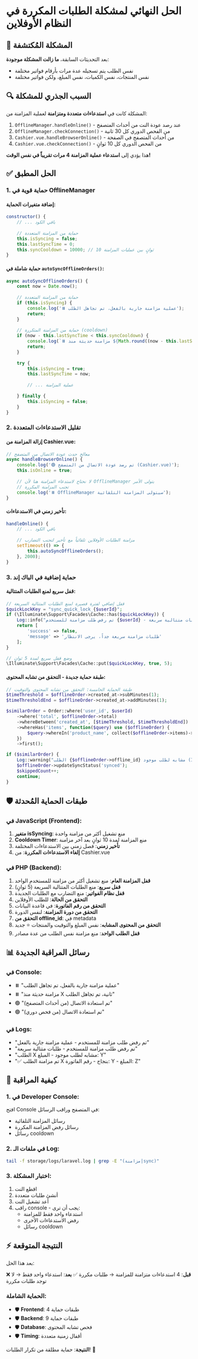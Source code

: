 # الحل النهائي لمشكلة الطلبات المكررة في النظام الأوفلاين

## 🚨 المشكلة المُكتشفة

بعد التحديثات السابقة، **ما زالت المشكلة موجودة**: 
- نفس الطلب يتم تسجيله عدة مرات بأرقام فواتير مختلفة
- نفس المنتجات، نفس الكميات، نفس المبلغ، ولكن فواتير مختلفة

## 🔍 السبب الجذري للمشكلة

المشكلة كانت في **استدعاءات متعددة ومتزامنة** لعملية المزامنة من:

1. `OfflineManager.handleOnline()` - عند رصد عودة النت من أحداث المتصفح
2. `OfflineManager.checkConnection()` - من الفحص الدوري كل 30 ثانية
3. `Cashier.vue.handleBrowserOnline()` - من أحداث المتصفح في الصفحة
4. `Cashier.vue.checkConnection()` - من الفحص الدوري كل 10 ثوانٍ

هذا يؤدي إلى **استدعاء عملية المزامنة 4 مرات تقريباً في نفس الوقت!**

## ✅ الحل المطبق

### 1. حماية قوية في OfflineManager

#### إضافة متغيرات الحماية:
```javascript
constructor() {
    // ... باقي الكود
    
    // حماية من المزامنة المتعددة
    this.isSyncing = false;
    this.lastSyncTime = 0;
    this.syncCooldown = 10000; // 10 ثوانٍ بين عمليات المزامنة
}
```

#### حماية شاملة في `autoSyncOfflineOrders()`:
```javascript
async autoSyncOfflineOrders() {
    const now = Date.now();
    
    // حماية من المزامنة المتعددة
    if (this.isSyncing) {
        console.log('⏸️ عملية مزامنة جارية بالفعل، تم تجاهل الطلب');
        return;
    }
    
    // حماية من المزامنة المتكررة (cooldown)
    if (now - this.lastSyncTime < this.syncCooldown) {
        console.log(`⏸️ مزامنة حديثة منذ ${Math.round((now - this.lastSyncTime) / 1000)} ثانية، تم تجاهل الطلب`);
        return;
    }
    
    try {
        this.isSyncing = true;
        this.lastSyncTime = now;
        
        // ... عملية المزامنة
        
    } finally {
        this.isSyncing = false;
    }
}
```

### 2. تقليل الاستدعاءات المتعددة

#### إزالة المزامنة من Cashier.vue:
```javascript
// معالج حدث عودة الاتصال من المتصفح
async handleBrowserOnline() {
    console.log('🟢 تم رصد عودة الاتصال من المتصفح (Cashier.vue)');
    this.isOnline = true;
    
    // لا نحتاج لاستدعاء المزامنة هنا لأن OfflineManager يتولى الأمر
    // تجنب المزامنة المكررة
    console.log('⏸️ OfflineManager سيتولى المزامنة التلقائية');
}
```

#### تأخير زمني في الاستدعاءات:
```javascript
handleOnline() {
    // ... باقي الكود
    
    // مزامنة الطلبات الأوفلاين تلقائياً مع تأخير لتجنب التضارب
    setTimeout(() => {
        this.autoSyncOfflineOrders();
    }, 2000);
}
```

### 3. حماية إضافية في الباك إند

#### قفل سريع لمنع الطلبات المتتالية:
```php
// قفل إضافي لفترة قصيرة لمنع الطلبات المتتالية السريعة
$quickLockKey = "sync_quick_lock_{$userId}";
if (\Illuminate\Support\Facades\Cache::has($quickLockKey)) {
    Log::info("تم رفض طلب مزامنة للمستخدم {$userId} - طلبات متتالية سريعة");
    return [
        'success' => false,
        'message' => 'طلبات مزامنة سريعة جداً، يرجى الانتظار'
    ];
}

// وضع قفل سريع لمدة 5 ثوانٍ
\Illuminate\Support\Facades\Cache::put($quickLockKey, true, 5);
```

#### طبقة حماية جديدة - التحقق من تشابه المحتوى:
```php
// طبقة الحماية الخامسة: التحقق من تشابه المحتوى والتوقيت
$timeThreshold = $offlineOrder->created_at->subMinutes(1);
$timeThresholdEnd = $offlineOrder->created_at->addMinutes(1);

$similarOrder = Order::where('user_id', $userId)
    ->where('total', $offlineOrder->total)
    ->whereBetween('created_at', [$timeThreshold, $timeThresholdEnd])
    ->whereHas('items', function($query) use ($offlineOrder) {
        $query->whereIn('product_name', collect($offlineOrder->items)->pluck('product_name'));
    })
    ->first();

if ($similarOrder) {
    Log::warning("الطلب {$offlineOrder->offline_id} مشابه لطلب موجود (ID: {$similarOrder->id}) - المبلغ: {$offlineOrder->total}");
    $offlineOrder->updateSyncStatus('synced');
    $skippedCount++;
    continue;
}
```

## 🛡️ طبقات الحماية المُحدثة

### في JavaScript (Frontend):
1. **متغير isSyncing**: منع تشغيل أكثر من مزامنة واحدة
2. **Cooldown Timer**: منع المزامنة لمدة 10 ثوانٍ بعد آخر مزامنة
3. **تأخير زمني**: فصل زمني بين الاستدعاءات المختلفة
4. **إلغاء الاستدعاءات المكررة**: من Cashier.vue

### في PHP (Backend):
1. **قفل المزامنة العام**: منع تشغيل أكثر من مزامنة للمستخدم الواحد
2. **قفل سريع**: منع الطلبات المتتالية السريعة (5 ثوانٍ)
3. **قفل نظام الفواتير**: منع التضارب مع الطلبات الجديدة
4. **التحقق من الحالة**: للطلب الأوفلاين
5. **التحقق من رقم الفاتورة**: في قاعدة البيانات
6. **التحقق من دورة المزامنة**: لنفس الدورة
7. **التحقق من offline_id**: في metadata
8. **التحقق من المحتوى المشابه**: نفس المبلغ والتوقيت والمنتجات ⭐ جديد
9. **قفل الطلب الواحد**: منع مزامنة نفس الطلب من عدة مصادر

## 📊 رسائل المراقبة الجديدة

### في Console:
- ⏸️ "عملية مزامنة جارية بالفعل، تم تجاهل الطلب"
- ⏸️ "مزامنة حديثة منذ X ثانية، تم تجاهل الطلب"
- 🟢 "تم استعادة الاتصال (من أحداث المتصفح)"
- 🟢 "تم استعادة الاتصال (من فحص دوري)"

### في Logs:
- "تم رفض طلب مزامنة للمستخدم - عملية مزامنة جارية بالفعل"
- "تم رفض طلب مزامنة للمستخدم - طلبات متتالية سريعة"
- "الطلب X مشابه لطلب موجود - المبلغ: Y"
- "✅ تم مزامنة الطلب X بنجاح - رقم الفاتورة: Y - المبلغ: Z"

## 🔧 كيفية المراقبة

### 1. في Developer Console:
افتح Console في المتصفح وراقب الرسائل:
- رسائل المزامنة التلقائية
- رسائل رفض المزامنة المكررة
- رسائل cooldown

### 2. في ملفات الـ Log:
```bash
tail -f storage/logs/laravel.log | grep -E "(مزامنة|sync)"
```

### 3. اختبار المشكلة:
1. اقطع النت
2. أنشئ طلبات متعددة
3. أعد تشغيل النت
4. راقب console - يجب أن ترى:
   - استدعاء واحد فقط للمزامنة
   - رفض الاستدعاءات الأخرى
   - رسائل cooldown

## ⚡ النتيجة المتوقعة

بعد هذا الحل:

❌ **قبل**: 4 استدعاءات متزامنة للمزامنة → طلبات مكررة
✅ **بعد**: استدعاء واحد فقط → لا توجد طلبات مكررة

### الحماية الشاملة:
- 🛡️ **Frontend**: 4 طبقات حماية
- 🛡️ **Backend**: 9 طبقات حماية
- 🛡️ **Database**: فحص تشابه المحتوى
- 🛡️ **Timing**: أقفال زمنية متعددة

**النتيجة**: حماية مطلقة من تكرار الطلبات! 🎯 